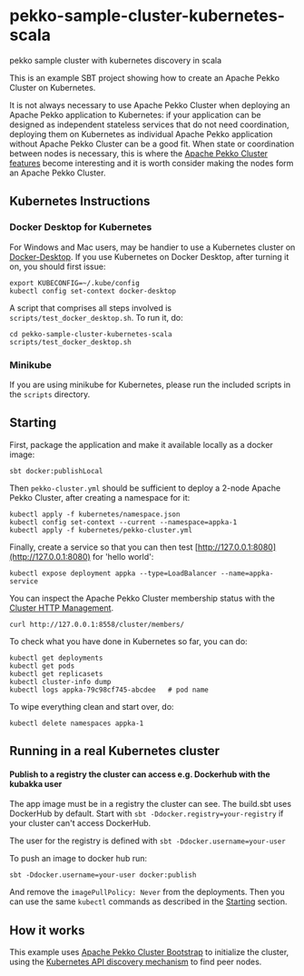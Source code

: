 # pekko-sample-cluster-kubernetes-scala
pekko sample cluster with kubernetes discovery in scala

This is an example SBT project showing how to create an Apache Pekko Cluster on
Kubernetes.

It is not always necessary to use Apache Pekko Cluster when deploying an Apache Pekko
application to Kubernetes: if your application can be designed as independent
stateless services that do not need coordination, deploying them on Kubernetes
as individual Apache Pekko application without Apache Pekko Cluster can be a good fit. When
state or coordination between nodes is necessary, this is where the
[Apache Pekko Cluster features](https://doc.akka.io/docs/akka/current/typed/cluster.html)
become interesting and it is worth consider making the nodes form an Apache Pekko
Cluster.

## Kubernetes Instructions
    
### Docker Desktop for Kubernetes
For Windows and Mac users, may be handier to use a Kubernetes cluster on [Docker-Desktop](https://www.docker.com/products/docker-desktop).
If you use Kubernetes on Docker Desktop, after turning it on, you should first issue:

    export KUBECONFIG=~/.kube/config
    kubectl config set-context docker-desktop
    
A script that comprises all steps involved is `scripts/test_docker_desktop.sh`. To run it, do:

    cd pekko-sample-cluster-kubernetes-scala
    scripts/test_docker_desktop.sh

### Minikube
If you are using minikube for Kubernetes, please run the included scripts in the `scripts` directory.

## Starting

First, package the application and make it available locally as a docker image:

    sbt docker:publishLocal

Then `pekko-cluster.yml` should be sufficient to deploy a 2-node Apache Pekko Cluster, after
creating a namespace for it:

    kubectl apply -f kubernetes/namespace.json
    kubectl config set-context --current --namespace=appka-1
    kubectl apply -f kubernetes/pekko-cluster.yml
    
Finally, create a service so that you can then test [http://127.0.0.1:8080](http://127.0.0.1:8080)
for 'hello world':

    kubectl expose deployment appka --type=LoadBalancer --name=appka-service

You can inspect the Apache Pekko Cluster membership status with the [Cluster HTTP Management](https://doc.akka.io/docs/akka-management/current/cluster-http-management.html).

    curl http://127.0.0.1:8558/cluster/members/

To check what you have done in Kubernetes so far, you can do:

    kubectl get deployments
    kubectl get pods
    kubectl get replicasets
    kubectl cluster-info dump
    kubectl logs appka-79c98cf745-abcdee   # pod name
    
To wipe everything clean and start over, do:

    kubectl delete namespaces appka-1

## Running in a real Kubernetes cluster

#### Publish to a registry the cluster can access e.g. Dockerhub with the kubakka user

The app image must be in a registry the cluster can see. The build.sbt uses DockerHub by default.
Start with `sbt -Ddocker.registry=your-registry` if your cluster can't access DockerHub.
  
The user for the registry is defined with `sbt -Ddocker.username=your-user`

To push an image to docker hub run:

 `sbt -Ddocker.username=your-user docker:publish`

And remove the `imagePullPolicy: Never` from the deployments. Then you can use the same `kubectl` commands
as described in the [Starting](#starting) section.

## How it works

This example uses [Apache Pekko Cluster Bootstrap](https://doc.akka.io/docs/akka-management/current/bootstrap/index.html)
to initialize the cluster, using the [Kubernetes API discovery mechanism](https://doc.akka.io/docs/akka-management/current/discovery/index.html#discovery-method-kubernetes-api) 
to find peer nodes.
